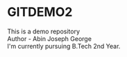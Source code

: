 # GITDEMO2
This is a demo repository<br>
Author - Abin Joseph George<br>
I'm currently pursuing B.Tech 2nd Year.
